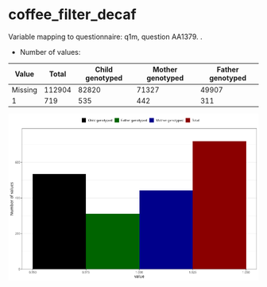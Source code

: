 # coffee_filter_decaf
Variable mapping to questionnaire: q1m, question AA1379.
.
- Number of values:

| Value | Total | Child genotyped | Mother genotyped | Father genotyped |
| ----- | ----- | --------------- | ---------------- | ---------------- |
| Missing | 112904 | 82820 | 71327 | 49907 |
| 1 | 719 | 535 | 442 |311 |



![](coffee_filter_decaf_n.png)



